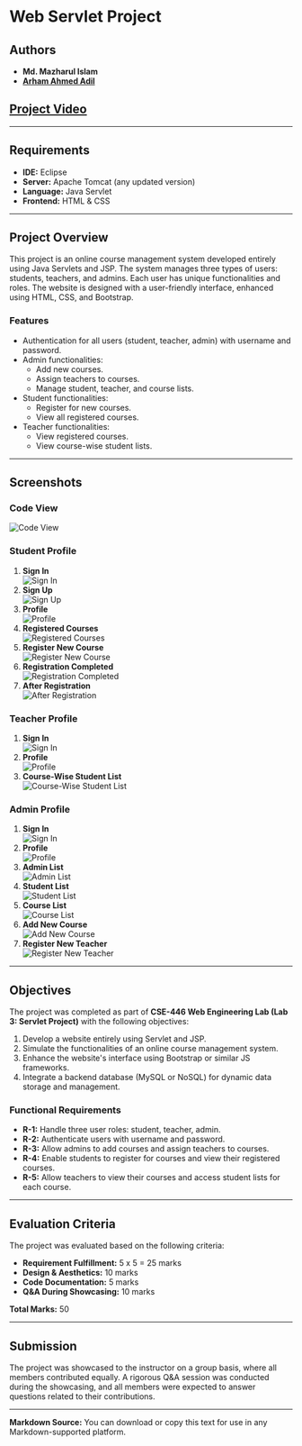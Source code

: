 # Web Servlet Project

## Authors
- **Md. Mazharul Islam**  
- **[Arham Ahmed Adil](https://github.com/marhamaa)**

## [Project Video](https://youtu.be/j6jQyXXqHB8?si=ypC674q_TBZNl8L6)

---

## Requirements
- **IDE:** Eclipse
- **Server:** Apache Tomcat (any updated version)
- **Language:** Java Servlet
- **Frontend:** HTML & CSS

---

## Project Overview
This project is an online course management system developed entirely using Java Servlets and JSP. The system manages three types of users: students, teachers, and admins. Each user has unique functionalities and roles. The website is designed with a user-friendly interface, enhanced using HTML, CSS, and Bootstrap.

### Features
- Authentication for all users (student, teacher, admin) with username and password.
- Admin functionalities:
  - Add new courses.
  - Assign teachers to courses.
  - Manage student, teacher, and course lists.
- Student functionalities:
  - Register for new courses.
  - View all registered courses.
- Teacher functionalities:
  - View registered courses.
  - View course-wise student lists.

---

## Screenshots

### Code View
![Code View](Servlet-images/1.jpg)

### Student Profile
1. **Sign In**  
   ![Sign In](Servlet-images/2.jpg)
2. **Sign Up**  
   ![Sign Up](Servlet-images/3.jpg)
3. **Profile**  
   ![Profile](Servlet-images/5.jpg)
4. **Registered Courses**  
   ![Registered Courses](Servlet-images/6.jpg)
5. **Register New Course**  
   ![Register New Course](Servlet-images/7.jpg)
6. **Registration Completed**  
   ![Registration Completed](Servlet-images/8.jpg)
7. **After Registration**  
   ![After Registration](Servlet-images/9.jpg)

### Teacher Profile
1. **Sign In**  
   ![Sign In](Servlet-images/10.jpg)
2. **Profile**  
   ![Profile](Servlet-images/11.jpg)
3. **Course-Wise Student List**  
   ![Course-Wise Student List](Servlet-images/12.jpg)

### Admin Profile
1. **Sign In**  
   ![Sign In](Servlet-images/13.jpg)
2. **Profile**  
   ![Profile](Servlet-images/14.jpg)
3. **Admin List**  
   ![Admin List](Servlet-images/15.jpg)
4. **Student List**  
   ![Student List](Servlet-images/17.jpg)
5. **Course List**  
   ![Course List](Servlet-images/18.jpg)
6. **Add New Course**  
   ![Add New Course](Servlet-images/19.jpg)
7. **Register New Teacher**  
   ![Register New Teacher](Servlet-images/20.jpg)

---

## Objectives
The project was completed as part of **CSE-446 Web Engineering Lab (Lab 3: Servlet Project)** with the following objectives:

1. Develop a website entirely using Servlet and JSP.
2. Simulate the functionalities of an online course management system.
3. Enhance the website's interface using Bootstrap or similar JS frameworks.
4. Integrate a backend database (MySQL or NoSQL) for dynamic data storage and management.

### Functional Requirements
- **R-1:** Handle three user roles: student, teacher, admin.
- **R-2:** Authenticate users with username and password.
- **R-3:** Allow admins to add courses and assign teachers to courses.
- **R-4:** Enable students to register for courses and view their registered courses.
- **R-5:** Allow teachers to view their courses and access student lists for each course.

---

## Evaluation Criteria
The project was evaluated based on the following criteria:
- **Requirement Fulfillment:** 5 x 5 = 25 marks
- **Design & Aesthetics:** 10 marks
- **Code Documentation:** 5 marks
- **Q&A During Showcasing:** 10 marks

**Total Marks:** 50

---

## Submission
The project was showcased to the instructor on a group basis, where all members contributed equally. A rigorous Q&A session was conducted during the showcasing, and all members were expected to answer questions related to their contributions.

---

**Markdown Source:** You can download or copy this text for use in any Markdown-supported platform.
